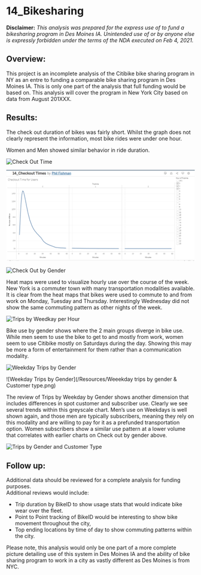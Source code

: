# 14_Bikesharing
**Disclaimer:**
*This analysis was prepared for the express use of to fund a bikesharing program in Des Moines IA.  Unintended use of or by anyone else is expressly forbidden under the terms of the NDA executed on Feb 4, 2021.*

## Overview:
This project is an incomplete analysis of the Citibike bike sharing program in NY as an entre to funding a comparable bike sharing program in Des Moines IA.   This is only one part of the analysis that full funding would be based on.   This analysis will cover the program in New York City based on data from August 201XXX.    


## Results:
The check out duration of bikes was fairly short.   Whilst the graph does not clearly represent the information, most bike rides were under one hour.

Women and Men showed similar behavior in ride duration.

![Check Out Time](https://public.tableau.com/profile/phil.fishman#!/vizhome/14_CheckOutDuration/CheckOutDuration?publish=yes)


![Checkout Time](https://github.com/SailFish17/14_Citibike_analysis/blob/main/Resources/Checkout%20Times.png)


![Check Out by Gender](https://public.tableau.com/profile/phil.fishman#!/vizhome/14_CheckOutbyGender/CheckOutbyGender?publish=yes)



Heat maps were used to visualize hourly use over the course of the week.   New York is a commuter town with many transportation modalities available. It is clear from the heat maps that bikes were used to commute to and from work on Monday, Tuesday and Thursday.    Interestingly Wednesday did not show the same commuting pattern as other nights of the week.

![Trips by Weedkay per Hour](https://public.tableau.com/profile/phil.fishman#!/vizhome/14_TripsbyWeekdayperHour/TripsbyWeekdayperHour)

Bike use by gender shows where the 2 main groups diverge in bike use.   While men seem to use the bike to get to and mostly from work, women seem to use Citibike mostly on Saturdays during the day.  Showing this may be more a form of entertainment for them rather than a communication modality.

![Weekday Trips by Gender](https://public.tableau.com/profile/phil.fishman#!/vizhome/14_WeekdayTripsbyGender/WeekdayTripsbyGender?publish=yes)


![Weekday Trips by Gender](/Resources/Weeekday trips by gender & Customer type.png)

The review of Trips by Weekday by Gender shows another dimension that includes differences in spot customer and subscriber use.   Clearly we see several trends within this greyscale chart.  Men’s use on Weekdays is well shown again, and those men are typically subscribers, meaning they rely on this modality and are willing to pay for it as a prefunded transportation option.  Women subscribers show a similar use pattern at a lower volume that correlates with earlier charts on Check out by gender above.  

![Trips by Gender and Customer Type](https://public.tableau.com/profile/phil.fishman#!/vizhome/14_CitiBike_Challenge/TripsbyWeekdaybyGender?publish=yes)


## Follow up:
Additional data should be reviewed for a complete analysis for funding purposes.   
Additional reviews would include:

- Trip duration by BikeID to show usage stats that would indicate bike wear over the fleet.   
- Point to Point tracking of BikeID would be interesting to show bike movement throughout the city, 
- Top ending locations by time of day to show commuting patterns within the city.

Please note, this analysis would only be one part of a more complete picture detailing use of this system in Des Moines IA and the ability of bike sharing program to work in a city as vastly different as Des Moines is from NYC.

